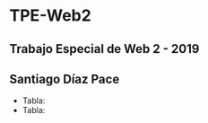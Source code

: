 # TPE-Web2
Trabajo Especial de Web 2 - 2019
--------------------------------
Santiago Díaz Pace
--------------------------------

- Tabla:
- Tabla: